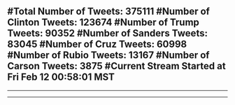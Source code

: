 #Total Number of Tweets: 375111 
#Number of Clinton Tweets: 123674
#Number of Trump Tweets: 90352
#Number of Sanders Tweets: 83045
#Number of Cruz Tweets: 60998
#Number of Rubio Tweets: 13167
#Number of Carson Tweets: 3875
#Current Stream Started at Fri Feb 12 00:58:01 MST
---
---
---
